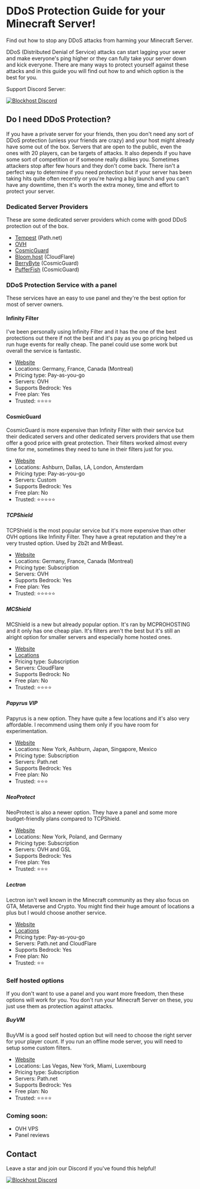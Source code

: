 # DDoS Protection Guide for your Minecraft Server!

Find out how to stop any DDoS attacks from harming your Minecraft Server.

DDoS (Distributed Denial of Service) attacks can start lagging your sever and make everyone's ping higher or they can fully take your server down and kick everyone. There are many ways to protect yourself against these attacks and in this guide you will find out how to and which option is the best for you.

Support Discord Server:

[![Blockhost Discord](https://discord.com/api/guilds/1045987129651625994/widget.png?style=banner2)](https://discord.gg/GcemTB848R)

## Do I need DDoS Protection?
If you have a private server for your friends, then you don't need any sort of DDoS protection (unless your friends are crazy) and your host might already have some out of the box. Servers that are open to the public, even the ones with 20 players, can be targets of attacks. It also depends if you have some sort of competition or if someone really dislikes you. Sometimes attackers stop after few hours and they don't come back. There isn't a perfect way to determine if you need protection but if your server has been taking hits quite often recently or you're having a big launch and you can't have any downtime, then it's worth the extra money, time and effort to protect your server.

### Dedicated Server Providers
These are some dedicated server providers which come with good DDoS protection out of the box.

- [Tempest](https://tempest.net) (Path.net)
- [OVH](https://www.ovhcloud.com)
- [CosmicGuard](https://bloom.host)
- [Bloom.host](https://bloom.host) (CloudFlare)
- [BerryByte](https://berrybyte.net) (CosmicGuard)
- [PufferFish](https://pufferfish.host) (CosmicGuard)

### DDoS Protection Service with a panel
These services have an easy to use panel and they're the best option for most of server owners.

#### Infinity Filter

I've been personally using Infinity Filter and it has the one of the best protections out there if not the best and it's pay as you go pricing helped us run huge events for really cheap. The panel could use some work but overall the service is fantastic.

- [Website](https://www.infinity-filter.com)
- Locations: Germany, France, Canada (Montreal)
- Pricing type: Pay-as-you-go
- Servers: OVH
- Supports Bedrock: Yes
- Free plan: Yes
- Trusted: ⭐⭐⭐⭐

#### CosmicGuard

CosmicGuard is more expensive than Infinity Filter with their service but their dedicated servers and other dedicated servers providers that use them offer a good price with great protection. Their filters worked almost every time for me, sometimes they need to tune in their filters just for you.

- [Website](https://cosmicguard.com)
- Locations: Ashburn, Dallas, LA, London, Amsterdam
- Pricing type: Pay-as-you-go
- Servers: Custom
- Supports Bedrock: Yes
- Free plan: No
- Trusted: ⭐⭐⭐⭐⭐

##### TCPShield

TCPShield is the most popular service but it's more expensive than other OVH options like Infinity Filter. They have a great reputation and they're a very trusted option. Used by 2b2t and MrBeast.

- [Website](https://tcpshield.com)
- Locations: Germany, France, Canada (Montreal)
- Pricing type: Subscription
- Servers: OVH
- Supports Bedrock: Yes
- Free plan: Yes
- Trusted: ⭐⭐⭐⭐⭐

##### MCShield

MCShield is a new but already popular option. It's ran by MCPROHOSTING and it only has one cheap plan. It's filters aren't the best but it's still an alright option for smaller servers and especially home hosted ones. 

- [Website](https://mcshield.com)
- [Locations](https://mcprohosting.com/billing/knowledgebase/106/Server-Locations-MCProHosting-Offers.html)
- Pricing type: Subscription
- Servers: CloudFlare
- Supports Bedrock: No
- Free plan: No
- Trusted: ⭐⭐⭐⭐

##### Papyrus VIP

Papyrus is a new option. They have quite a few locations and it's also very affordable. I recommend using them only if you have room for experimentation.

- [Website](https://papyrus.vip)
- Locations: New York, Ashburn, Japan, Singapore, Mexico
- Pricing type: Subscription
- Servers: Path.net
- Supports Bedrock: Yes
- Free plan: No
- Trusted: ⭐⭐⭐

##### NeoProtect

NeoProtect is also a newer option. They have a panel and some more budget-friendly plans compared to TCPShield.

- [Website](https://neoprotect.net)
- Locations: New York, Poland, and Germany
- Pricing type: Subscription
- Servers: OVH and GSL
- Supports Bedrock: Yes
- Free plan: Yes
- Trusted: ⭐⭐⭐

##### Lectron

Lectron isn't well known in the Minecraft community as they also focus on GTA, Metaverse and Crypto. You might find their huge amount of locations a plus but I would choose another service.

- [Website](https://www.lectron.com/)
- [Locations](https://www.lectron.com/locations/)
- Pricing type: Pay-as-you-go
- Servers: Path.net and CloudFlare
- Supports Bedrock: Yes
- Free plan: No
- Trusted: ⭐⭐

### Self hosted options
If you don't want to use a panel and you want more freedom, then these options will work for you. You don't run your Minecraft Server on these, you just use them as protection against attacks.

##### BuyVM

BuyVM is a good self hosted option but will need to choose the right server for your player count. If you run an offline mode server, you will need to setup some custom filters.

- [Website](https://buyvm.net)
- Locations: Las Vegas, New York, Miami, Luxembourg
- Pricing type: Subscription
- Servers: Path.net
- Supports Bedrock: Yes
- Free plan: No
- Trusted: ⭐⭐⭐⭐

### Coming soon:
- OVH VPS
- Panel reviews

## Contact
Leave a star and join our Discord if you've found this helpful!

[![Blockhost Discord](https://discord.com/api/guilds/1045987129651625994/widget.png?style=banner2)](https://blockhost.net/discord)
